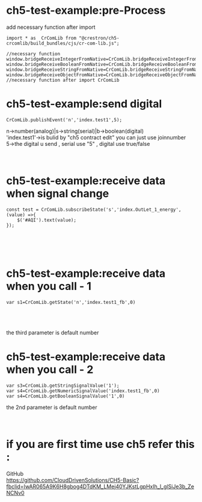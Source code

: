 # ch5-test-example:pre-Process
add necessary function after import

    import * as  CrComLib from "@crestron/ch5-crcomlib/build_bundles/cjs/cr-com-lib.js";

    //necessary function
    window.bridgeReceiveIntegerFromNative=CrComLib.bridgeReceiveIntegerFromNative;
    window.bridgeReceiveBooleanFromNative=CrComLib.bridgeReceiveBooleanFromNative;
    window.bridgeReceiveStringFromNative=CrComLib.bridgeReceiveStringFromNative;
    window.bridgeReceiveObjectFromNative=CrComLib.bridgeReceiveObjectFromNative;
    //necessary function after import CrComLib

# ch5-test-example:send digital

    CrComLib.publishEvent('n','index.test1',5);
    
n->number(analog)|s->string(serial)|b->boolean(digital) </br>
'index.test1'->is bulid by "ch5 contract edit" you can just use joinnumber </br>
5->the digital u send , serial use "5" , digital use true/false</br></br></br>

# ch5-test-example:receive data when signal change

    const test = CrComLib.subscribeState('s','index.OutLet_1_energy',(value) =>{
        $('#AQI').text(value);
    });
    
</br></br></br>
# ch5-test-example:receive data when you call - 1

    var s1=CrComLib.getState('n','index.test1_fb',0)
    
</br></br></br>
the third parameter is default number 
    
# ch5-test-example:receive data when you call - 2

    var s3=CrComLib.getStringSignalValue('1');
    var s4=CrComLib.getNumericSignalValue('index.test1_fb',0)
    var s4=CrComLib.getBooleanSignalValue('1',0)

the 2nd parameter is default number 
</br></br></br>

# if you are first time use ch5 refer this :

GitHub</br>
https://github.com/CloudDrivenSolutions/CH5-Basic?fbclid=IwAR065A9K6H8gbog4DTdKM_LMej40YJKstLgpHxIh_l_glSiJe3b_ZeNCNv0
